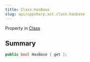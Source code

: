 ```yaml
---
title: Class.HasBase
slug: api/cppsharp.ast.class.hasbase
---
```

Property in [Class](/api/cppsharp/ast/class)

## Summary



```csharp
public bool HasBase { get };
```

